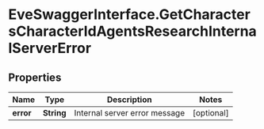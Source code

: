 # EveSwaggerInterface.GetCharactersCharacterIdAgentsResearchInternalServerError

## Properties
Name | Type | Description | Notes
------------ | ------------- | ------------- | -------------
**error** | **String** | Internal server error message | [optional] 


